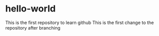 # hello-world
This is the first repository to learn github
This is the first change to the repository after branching
